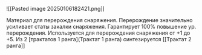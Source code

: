 ![[Pasted image 20250106182421.png]]

Материал для перерождения снаряжения. Перерождение значительно усиливает статы закалки снаряжения. Гарантирует 100% повышение ур. перерождения. Используется для перерождения снаряжения от +1 до +5. 
Из 2 [трактатов 1 ранга](Трактат 1 ранга) синтезируется [[Трактат 2 ранга]] 